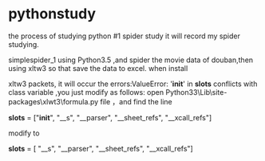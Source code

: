# pythonstudy
the process of studying python
#1 spider study
 it will record my spider studying.
  
 simplespider_1 using Python3.5 ,and spider the movie data of douban,then using xltw3 so that save the data to excel. when install
 
 xltw3 packets, it will occur the errors:ValueError: '__init__' in __slots__ conflicts with class variable ,you just modify as follows:
open Python33\Lib\site-packages\xlwt3\formula.py file ，and find the line

__slots__ = ["__init__",  "__s", "__parser", "__sheet_refs", "__xcall_refs"]

modify to 

__slots__ = [ "__s", "__parser", "__sheet_refs", "__xcall_refs"]
